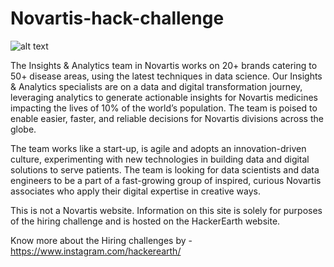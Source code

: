 # Novartis-hack-challenge

![alt text](https://img.etimg.com/thumb/width-640,height-480,imgsize-44702,resizemode-1,msid-74944569/novartis-scraps-sale-of-assets-including-covid-19-hopeful-to-indias-aurobindo.jpg)

The Insights & Analytics team in Novartis works on 20+ brands catering to 50+ disease areas, using the latest techniques in data science. Our Insights & Analytics specialists are on a data and digital transformation journey, leveraging analytics to generate actionable insights for Novartis medicines impacting the lives of 10% of the world’s population. The team is poised to enable easier, faster, and reliable decisions for Novartis divisions across the globe. 

The team works like a start-up, is agile and adopts an innovation-driven culture, experimenting with new technologies in building data and digital solutions to serve patients. The team is looking for data scientists and data engineers to be a part of a fast-growing group of inspired, curious Novartis associates who apply their digital expertise in creative ways.

This is not a Novartis website. Information on this site is solely for purposes of the hiring challenge and is hosted on the HackerEarth website.

Know more about the Hiring challenges by - https://www.instagram.com/hackerearth/
